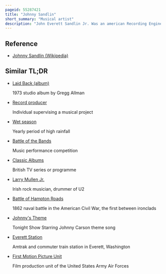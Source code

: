 ```yaml
---
pageid: 55287421
title: "Johnny Sandlin"
short_summary: "Musical artist"
description: "John Everett Sandlin Jr. Was an american Recording Engineer and Record Producer. He is best known for producing Albums by Bands such as the Allman Brothers Band, Widespread Panic, Wet Willie, and Col. Bruce Hampton and the Aquarium Rescue Unit."
---
```


## Reference

- [Johnny Sandlin (Wikipedia)](https://en.wikipedia.org/?curid=55287421)

## Similar TL;DR

- [Laid Back (album)](/tldr/en/laid-back-album)

  1973 studio album by Gregg Allman

- [Record producer](/tldr/en/record-producer)

  Individual supervising a musical project

- [Wet season](/tldr/en/wet-season)

  Yearly period of high rainfall

- [Battle of the Bands](/tldr/en/battle-of-the-bands)

  Music performance competition

- [Classic Albums](/tldr/en/classic-albums)

  British TV series or programme

- [Larry Mullen Jr.](/tldr/en/larry-mullen-jr)

  Irish rock musician, drummer of U2

- [Battle of Hampton Roads](/tldr/en/battle-of-hampton-roads)

  1862 naval battle in the American Civil War, the first between ironclads

- [Johnny's Theme](/tldr/en/johnnys-theme)

  Tonight Show Starring Johnny Carson theme song

- [Everett Station](/tldr/en/everett-station)

  Amtrak and commuter train station in Everett, Washington

- [First Motion Picture Unit](/tldr/en/first-motion-picture-unit)

  Film production unit of the United States Army Air Forces
